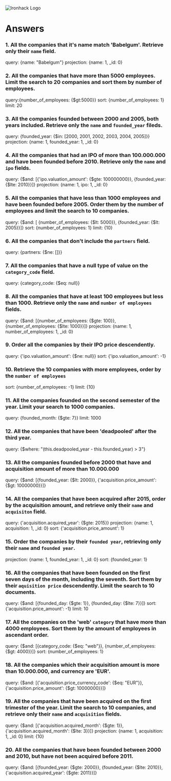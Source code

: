 ![Ironhack Logo](https://i.imgur.com/1QgrNNw.png)

# Answers

### 1. All the companies that it's name match 'Babelgum'. Retrieve only their `name` field.
query: {name: "Babelgum"}
projection: {name: 1, _id: 0}
### 2. All the companies that have more than 5000 employees. Limit the search to 20 companies and sort them by **number of employees**.
query:{number_of_employees: {$gt:5000}}
sort: {number_of_employees: 1}
limit: 20

### 3. All the companies founded between 2000 and 2005, both years included. Retrieve only the `name` and `founded_year` fileds.
query: {founded_year: {$in: [2000, 2001, 2002, 2003, 2004, 2005]}}
projection: {name: 1, founded_year: 1, _id: 0}

### 4. All the companies that had an IPO of more than 100.000.000 and have been founded before 2010. Retrieve only the `name` and `ipo` fields.
query: {$and: [{'ipo.valuation_amount': {$gte: 100000000}}, {founded_year: {$lte: 2010}}]}
projection: {name: 1, ipo: 1, _id: 0}

### 5. All the companies that have less than 1000 employees and have been founded before 2005. Order them by the number of employees and limit the search to 10 companies.
query: {$and: [ {number_of_employees: {$lt: 5000}}, {founded_year: {$lt: 2005}}]}
sort: {number_of_employees: 1}
limit: {10}

### 6. All the companies that don't include the `partners` field.
query: {partners: {$ne: []}}

### 7. All the companies that have a null type of value on the `category_code` field.
query: {category_code: {$eq: null}}

### 8. All the companies that have at least 100 employees but less than 1000. Retrieve only the `name` and `number of employees` fields.
query: {$and: [{number_of_employees: {$gte: 100}}, {number_of_employees: {$lte: 1000}}]}
projection: {name: 1, number_of_employees: 1, _id: 0}

### 9. Order all the companies by their IPO price descendently.
query: {'ipo.valuation_amount': {$ne: null}}
sort: {'ipo.valuation_amount': -1}

### 10. Retrieve the 10 companies with more employees, order by the `number of employees`
sort: {number_of_employees: -1}
limit: {10}

### 11. All the companies founded on the second semester of the year. Limit your search to 1000 companies.
query: {founded_month: {$gte: 7}}
limit: 1000

### 12. All the companies that have been 'deadpooled' after the third year.
query: {$where: "(this.deadpooled_year - this.founded_year) > 3"}

### 13. All the companies founded before 2000 that have and acquisition amount of more than 10.000.000
query: {$and: [{founded_year: {$lt: 2000}}, {'acquisition.price_amount': {$gt: 10000000}}]}

### 14. All the companies that have been acquired after 2015, order by the acquisition amount, and retrieve only their `name` and `acquisiton` field.
query: {'acquisition.acquired_year': {$gte: 2015}}
projection: {name: 1, acquisition: 1, _id: 0}
sort: {'acquisition.price_amount': 1}

### 15. Order the companies by their `founded year`, retrieving only their `name` and `founded year`.
projection: {name: 1, founded_year: 1, _id: 0}
sort: {founded_year: 1}

### 16. All the companies that have been founded on the first seven days of the month, including the seventh. Sort them by their `aquisition price` descendently. Limit the search to 10 documents.
query: {$and: [{founded_day: {$gte: 1}}, {founded_day: {$lte: 7}}]}
sort: {'acquisition.price_amount': -1}
limit: 10

### 17. All the companies on the 'web' `category` that have more than 4000 employees. Sort them by the amount of employees in ascendant order.
query: {$and: [{category_code: {$eq: "web"}}, {number_of_employees: {$gt: 4000}}]}
sort: {number_of_employees: 1}

### 18. All the companies which their acquisition amount is more than 10.000.000, and currency are 'EUR'.
query: {$and: [{'acquisition.price_currency_code': {$eq: "EUR"}}, {'acquisition.price_amount': {$gt: 10000000}}]}

### 19. All the companies that have been acquired on the first trimester of the year. Limit the search to 10 companies, and retrieve only their `name` and `acquisition` fields.
query: {$and: [{'acquisition.acquired_month': {$gte: 1}}, {'acquisition.acquired_month': {$lte: 3}}]}
projection: {name: 1, acquisition: 1, _id: 0}
limit: {10}

### 20. All the companies that have been founded between 2000 and 2010, but have not been acquired before 2011.
query: {$and: [{founded_year: {$gte: 2000}}, {founded_year: {$lte: 2010}}, {'acquisition.acquired_year': {$gte: 2011}}]}
